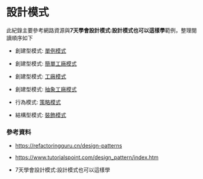 # 設計模式

此紀錄主要參考網路資源與**7天學會設計模式:設計模式也可以這樣學**範例，整理閱讀順序如下

- 創建型模式: [單例模式](./CreationalPatterns/Singleton/README.md)

- 創建型模式: [簡單工廠模式](./CreationalPatterns/SimpleFactory/README.md)

- 創建型模式: [工廠模式](./CreationalPatterns/Factory/README.md)

- 創建型模式: [抽象工廠模式](./CreationalPatterns/AbstractFactory/README.md)

- 行為模式: [策略模式](./BehavioralPatterns/Strategy/README.md)

-  結構型模式: [裝飾模式](./StructuralPatterns)

### 參考資料

- https://refactoringguru.cn/design-patterns

- https://www.tutorialspoint.com/design_pattern/index.htm

- 7天學會設計模式:設計模式也可以這樣學

